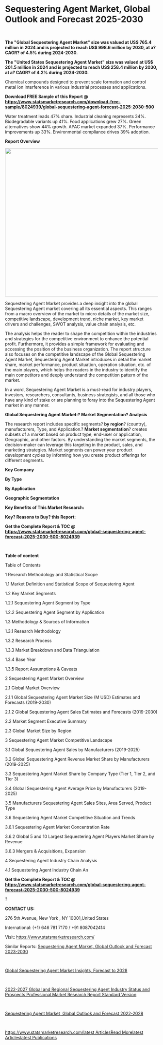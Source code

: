 <h1>Sequestering Agent Market, Global Outlook and Forecast 2025-2030</h1><br/><p><strong>The "Global Sequestering Agent Market" size was valued at US$ 765.4 million in 2024 and is projected to reach US$ 998.6 million by 2030, at a? <strong>CAGR</strong>? of 4.5% during 2024-2030.</strong></p>
 
 
 
 <p><strong>The "United States Sequestering Agent Market" size was valued at US$ 201.5 million in 2024 and is projected to reach US$ 258.4 million by 2030, at a? <strong>CAGR</strong>? of 4.2% during 2024-2030.</strong></p>
 
 
 
 <p>Chemical compounds designed to prevent scale formation and control metal ion interference in various industrial processes and applications.</p>
 
 
 
 <p><strong>Download FREE Sample of this Report @ <a href="https://www.statsmarketresearch.com/download-free-sample/8024939/global-sequestering-agent-forecast-2025-2030-500">https://www.statsmarketresearch.com/download-free-sample/8024939/global-sequestering-agent-forecast-2025-2030-500</a></strong></p>
 
 
 
 <p>Water treatment leads 47% share. Industrial cleaning represents 34%. Biodegradable variants up 41%. Food applications grew 27%. Green alternatives show 44% growth. APAC market expanded 37%. Performance improvements up 33%. Environmental compliance drives 39% adoption.</p>
 
 
 
 <p><strong>Report Overview</strong></p>
 
 
 
 <p><img alt="" src="https://www.grandresearchstore.com/assets/report-images/SequesteringAgentMarket.png" style="width: 731px; height: 487px;" /></p>
 
 
 
 <p>Sequestering Agent Market provides a deep insight into the global Sequestering Agent market covering all its essential aspects. This ranges from a macro overview of the market to micro details of the market size, competitive landscape, development trend, niche market, key market drivers and challenges, SWOT analysis, value chain analysis, etc.</p>
 
 
 
 <p>The analysis helps the reader to shape the competition within the industries and strategies for the competitive environment to enhance the potential profit. Furthermore, it provides a simple framework for evaluating and accessing the position of the business organization. The report structure also focuses on the competitive landscape of the Global Sequestering Agent Market, Sequestering Agent Market introduces in detail the market share, market performance, product situation, operation situation, etc. of the main players, which helps the readers in the industry to identify the main competitors and deeply understand the competition pattern of the market.</p>
 
 
 
 <p>In a word, Sequestering Agent Market is a must-read for industry players, investors, researchers, consultants, business strategists, and all those who have any kind of stake or are planning to foray into the Sequestering Agent market in any manner.</p>
 
 
 
 <p><strong>Global Sequestering Agent Market:? Market Segmentation? Analysis</strong></p>
 
 
 
 <p>The research report includes specific segments? <strong>by region</strong>? (country), manufacturers, Type, and Application.? <strong>Market segmentation</strong>? creates subsets of a market based on product type, end-user or application, Geographic, and other factors. By understanding the market segments, the decision-maker can leverage this targeting in the product, sales, and marketing strategies. Market segments can power your product development cycles by informing how you create product offerings for different segments.</p>
 
 
 
 <p><strong>Key Company</strong></p>
 
 
 
 <p><strong>By Type</strong></p>
 
 
 
 <p><strong><strong>By Application</strong></strong></p>
 
 
 
 <p><strong>Geographic Segmentation</strong></p>
 
 
 
 <p><strong>Key Benefits of This Market Research:</strong></p>
 
 
 
 <p><strong>Key? <strong>Reasons to Buy</strong>? this Report:</strong></p>
 
 
 
 <div><b>Get the Complete Report & TOC @ <a href="https://www.statsmarketresearch.com/global-sequestering-agent-forecast-2025-2030-500-8024939">https://www.statsmarketresearch.com/global-sequestering-agent-forecast-2025-2030-500-8024939</a></b></div>
 
 
 
 <p><br />
 
 <b>Table of content</b></p>
 
 
 
 <p>Table of Contents<br />
 
 1 Research Methodology and Statistical Scope<br />
 
 1.1 Market Definition and Statistical Scope of Sequestering Agent<br />
 
 1.2 Key Market Segments<br />
 
 1.2.1 Sequestering Agent Segment by Type<br />
 
 1.2.2 Sequestering Agent Segment by Application<br />
 
 1.3 Methodology & Sources of Information<br />
 
 1.3.1 Research Methodology<br />
 
 1.3.2 Research Process<br />
 
 1.3.3 Market Breakdown and Data Triangulation<br />
 
 1.3.4 Base Year<br />
 
 1.3.5 Report Assumptions & Caveats<br />
 
 2 Sequestering Agent Market Overview<br />
 
 2.1 Global Market Overview<br />
 
 2.1.1 Global Sequestering Agent Market Size (M USD) Estimates and Forecasts (2019-2030)<br />
 
 2.1.2 Global Sequestering Agent Sales Estimates and Forecasts (2019-2030)<br />
 
 2.2 Market Segment Executive Summary<br />
 
 2.3 Global Market Size by Region<br />
 
 3 Sequestering Agent Market Competitive Landscape<br />
 
 3.1 Global Sequestering Agent Sales by Manufacturers (2019-2025)<br />
 
 3.2 Global Sequestering Agent Revenue Market Share by Manufacturers (2019-2025)<br />
 
 3.3 Sequestering Agent Market Share by Company Type (Tier 1, Tier 2, and Tier 3)<br />
 
 3.4 Global Sequestering Agent Average Price by Manufacturers (2019-2025)<br />
 
 3.5 Manufacturers Sequestering Agent Sales Sites, Area Served, Product Type<br />
 
 3.6 Sequestering Agent Market Competitive Situation and Trends<br />
 
 3.6.1 Sequestering Agent Market Concentration Rate<br />
 
 3.6.2 Global 5 and 10 Largest Sequestering Agent Players Market Share by Revenue<br />
 
 3.6.3 Mergers & Acquisitions, Expansion<br />
 
 4 Sequestering Agent Industry Chain Analysis<br />
 
 4.1 Sequestering Agent Industry Chain An</p>
 
 
 
 <div><b>Get the Complete Report & TOC @ <a href="https://www.statsmarketresearch.com/global-sequestering-agent-forecast-2025-2030-500-8024939">https://www.statsmarketresearch.com/global-sequestering-agent-forecast-2025-2030-500-8024939</a></b></div>
 
 
 
 <p>? </p>
 
 
 
 <p><b>CONTACT US:</b><br />
 
 276 5th Avenue, New York , NY 10001,United States<br />
 
 International: (+1) 646 781 7170 / +91 8087042414<br />
 
 Visit: <a href="https://www.statsmarketresearch.com/">https://www.statsmarketresearch.com/</a><br />
 
 Similar Reports: <a href="https://www.statsmarketresearch.com/global-sequestering-agent-forecast-2025-2030-500-8024939">Sequestering Agent Market, Global Outlook and Forecast 2023-2030</a><br />
 
 <br />
 
 <a href="https://www.statsmarketresearch.com/global-sequestering-agent-forecast-2025-2030-500-8024939">Global Sequestering Agent Market Insights, Forecast to 2028</a><br />
 
 <br />
 
 <a href="https://www.statsmarketresearch.com/global-sequestering-agent-forecast-2025-2030-500-8024939">2022-2027 Global and Regional Sequestering Agent Industry Status and Prospects Professional Market Research Report Standard Version</a><br />
 
 <br />
 
 <a href="https://www.statsmarketresearch.com/global-sequestering-agent-forecast-2025-2030-500-8024939">Sequestering Agent Market, Global Outlook and Forecast 2022-2028</a><br />
 
 <br />
 
 <a href="https://gyeongbokgung.com">https://www.statsmarketresearch.com/</a><a href="https://hallyeomaritime.com">latest Articles</a><a href="https://jingwansa.com">Read More</a><a href="https://nguoiviet.jp/">latest Articles</a><a href="https://www.intelmarketresearch.com/">latest Publications</a></p>